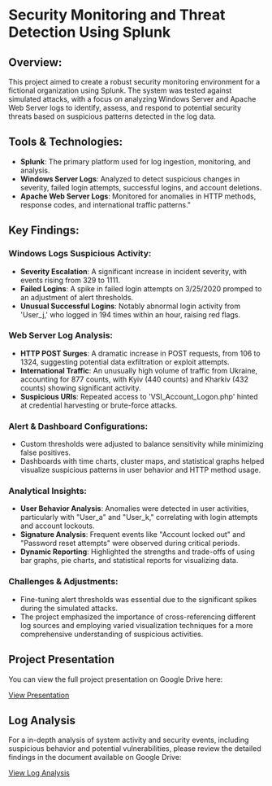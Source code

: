 # Security Monitoring and Threat Detection Using Splunk

## Overview: 
This project aimed to create a robust security monitoring environment for a fictional organization using Splunk. The system was tested against simulated attacks, with a focus on analyzing Windows Server and Apache Web Server logs to identify, assess, and respond to potential security threats based on suspicious patterns detected in the log data.

## Tools & Technologies:

  -  **Splunk**: The primary platform used for log ingestion, monitoring, and analysis.
  -  **Windows Server Logs**: Analyzed to detect suspicious changes in severity, failed login attempts, successful logins, and account deletions.
  -  **Apache Web Server Logs**: Monitored for anomalies in HTTP methods, response codes, and international traffic patterns."

## Key Findings:

### Windows Logs Suspicious Activity:
  -  **Severity Escalation**: A significant increase in incident severity, with events rising from 329 to 1111.
  -  **Failed Logins**: A spike in failed login attempts on 3/25/2020 promped to an adjustment of alert thresholds.
  -  **Unusual Successful Logins**: Notably abnormal login activity from 'User_j,' who logged in 194 times within an hour, raising red flags.

### Web Server Log Analysis:
  -  **HTTP POST Surges**: A dramatic increase in POST requests, from 106 to 1324, suggesting potential data exfiltration or exploit attempts.
  -  **International Traffic**: An unusually high volume of traffic from Ukraine, accounting for 877 counts, with Kyiv (440 counts) and Kharkiv (432 counts) showing significant activity.
  -  **Suspicious URIs**: Repeated access to 'VSI_Account_Logon.php' hinted at credential harvesting or brute-force attacks.

### Alert & Dashboard Configurations:
  -  Custom thresholds were adjusted to balance sensitivity while minimizing false positives.
  -  Dashboards with time charts, cluster maps, and statistical graphs helped visualize suspicious patterns in user behavior and HTTP method usage.

### Analytical Insights:
  -  **User Behavior Analysis**: Anomalies were detected in user activities, particularly with "User_a" and "User_k," correlating with login attempts and account lockouts.
  -  **Signature Analysis**: Frequent events like "Account locked out" and "Password reset attempts" were observed during critical periods.
  -  **Dynamic Reporting**: Highlighted the strengths and trade-offs of using bar graphs, pie charts, and statistical reports for visualizing data.

### Challenges & Adjustments:
  -  Fine-tuning alert thresholds was essential due to the significant spikes during the simulated attacks.
  -  The project emphasized the importance of cross-referencing different log sources and employing varied visualization techniques for a more comprehensive understanding of suspicious activities.

## Project Presentation

You can view the full project presentation on Google Drive here:

[View Presentation](https://drive.google.com/file/d/10RVEElGdY7A9knnAoGkXt_128yRkpeTD/view?usp=sharing)

## Log Analysis 

For a in-depth analysis of system activity and security events, including suspicious behavior and potential vulnerabilities, please review the detailed findings in the document available on Google Drive:

[View Log Analysis](https://drive.google.com/file/d/1d1lvceeyoggBVq9YA0YDpMQ31BNvgXFG/view?usp=sharing)
